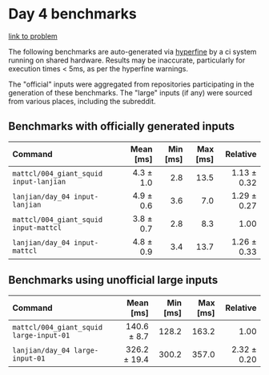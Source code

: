 # Day 4 benchmarks

[link to problem](http://adventofcode.com/2021/day/4)

The following benchmarks are auto-generated via [hyperfine](https://github.com/sharkdp/hyperfine) by a ci system running on shared hardware. Results may be inaccurate, particularly for execution times < 5ms, as per the hyperfine warnings.

The "official" inputs were aggregated from repositories participating in the generation of these benchmarks. The "large" inputs (if any) were sourced from various places, including the subreddit.

## Benchmarks with officially generated inputs
| Command | Mean [ms] | Min [ms] | Max [ms] | Relative |
|:---|---:|---:|---:|---:|
| `mattcl/004_giant_squid input-lanjian` | 4.3 ± 1.0 | 2.8 | 13.5 | 1.13 ± 0.32 |
| `lanjian/day_04 input-lanjian` | 4.9 ± 0.6 | 3.6 | 7.0 | 1.29 ± 0.27 |
| `mattcl/004_giant_squid input-mattcl` | 3.8 ± 0.7 | 2.8 | 8.3 | 1.00 |
| `lanjian/day_04 input-mattcl` | 4.8 ± 0.9 | 3.4 | 13.7 | 1.26 ± 0.33 |
## Benchmarks using unofficial large inputs
| Command | Mean [ms] | Min [ms] | Max [ms] | Relative |
|:---|---:|---:|---:|---:|
| `mattcl/004_giant_squid large-input-01` | 140.6 ± 8.7 | 128.2 | 163.2 | 1.00 |
| `lanjian/day_04 large-input-01` | 326.2 ± 19.4 | 300.2 | 357.0 | 2.32 ± 0.20 |
